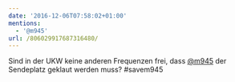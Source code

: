 ```yaml
---
date: '2016-12-06T07:58:02+01:00'
mentions:
  - '@m945'
url: /806029917687316480/
---
```

Sind in der UKW keine anderen Frequenzen frei, dass [@m945](https://twitter.com/@m945) der Sendeplatz geklaut werden muss? #savem945
